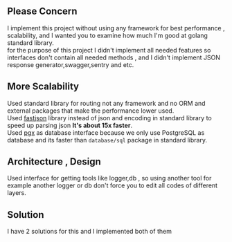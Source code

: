 ## Please Concern 
I implement this project without using any framework
for best performance , scalability, and I wanted you to examine how much 
I'm good at golang standard library.<br>
for the purpose of this project I didn't implement all needed features 
so interfaces don't contain all needed methods ,
and I didn't implement JSON response generator,swagger,sentry and etc. <br>

## More Scalability
Used standard library for routing not any framework and no ORM and external packages that make the performance lower used.<br>
Used [fastjson](https://github.com/valyala/fastjson) library instead of json and encoding in standard library to
speed up parsing json **It's about 15x faster**.<br>
Used [pgx](https://github.com/jackc/pgx) as database interface because 
we only use PostgreSQL as database and its faster than `database/sql` package in standard library.

## Architecture , Design
Used interface for getting tools like logger,db , so using another tool for example another
logger or db don't force you to edit all codes of different layers.


## Solution 
I have 2 solutions for this and I implemented both of them
